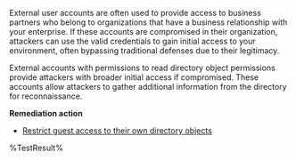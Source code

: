 External user accounts are often used to provide access to business partners who belong to organizations that have a business relationship with your enterprise. If these accounts are compromised in their organization, attackers can use the valid credentials to gain initial access to your environment, often bypassing traditional defenses due to their legitimacy.  

External accounts with permissions to read directory object permissions provide attackers with broader initial access if compromised. These accounts allow attackers to gather additional information from the directory for reconnaissance.

**Remediation action**

- [Restrict guest access to their own directory objects](https://learn.microsoft.com/entra/external-id/external-collaboration-settings-configure#to-configure-guest-user-access?wt.mc_id=zerotrustrecommendations_automation_content_cnl_csasci)
<!--- Results --->
%TestResult%







